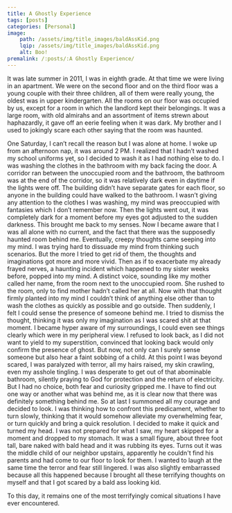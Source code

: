 ```yaml
---
title: A Ghostly Experience
tags: [posts]
categories: [Personal]
image: 
    path: /assets/img/title_images/baldAssKid.png
    lqip: /assets/img/title_images/baldAssKid.png
    alt: Boo!
premalink: /:posts/:A Ghostly Experience/
---
```

It was late summer in 2011, I was in eighth grade. At that time we were living in an apartment. We were on the second floor and on the third floor was a young couple with their three children, all of them were really young, the oldest was in upper kindergarten. All the rooms on our floor was occupied by us, except for a room in which the landlord kept their belongings. It was a large room, with old almirahs and an assortment of items strewn about haphazardly, it gave off an eerie feeling when it was dark. My brother and I used to jokingly scare each other saying that the room was haunted. 

One Saturday, I can’t recall the reason but I was alone at home. I woke up from an afternoon nap, it was around 2 PM. I realized that I hadn’t washed my school uniforms yet, so I decided to wash it as I had nothing else to do. I was washing the clothes in the bathroom with my back facing the door. A corridor ran between the unoccupied room and the bathroom, the bathroom was at the end of the corridor, so it was relatively dark even in daytime if the lights were off. The building didn’t have separate gates for each floor, so anyone in the building could have walked to the bathroom. I wasn’t giving any attention to the clothes I was washing, my mind was preoccupied with fantasies which I don’t remember now. Then the lights went out, it was completely dark for a moment before my eyes got adjusted to the sudden darkness. This brought me back to my senses. Now I became aware that I was all alone with no current, and the fact that there was the supposedly haunted room behind me. Eventually, creepy thoughts came seeping into my mind. I was trying hard to dissuade my mind from thinking such scenarios. But the more I tried to get rid of them, the thoughts and imaginations got more and more vivid. Then as if to exacerbate my already frayed nerves, a haunting incident which happened to my sister weeks before, popped into my mind. A distinct voice, sounding like my mother called her name, from the room next to the unoccupied room. She rushed to the room, only to find mother hadn’t called her at all. Now with that thought firmly planted into my mind I couldn’t think of anything else other than to wash the clothes as quickly as possible and go outside. Then suddenly, I felt I could sense the presence of someone behind me. I tried to dismiss the thought, thinking it was only my imagination as I was scared shit at that moment. I became hyper aware of my surroundings, I could even see things clearly which were in my peripheral view. I refused to look back, as I did not want to yield to my superstition, convinced that looking back would only confirm the presence of ghost. But now, not only can I surely sense someone but also hear a faint sobbing of a child. At this point I was beyond scared, I was paralyzed with terror, all my hairs raised, my skin crawling, even my asshole tingling. I was desperate to get out of that abominable bathroom, silently praying to God for protection and the return of electricity. But I had no choice, both fear and curiosity gripped me. I have to find out one way or another what was behind me, as it is clear now that there was definitely something behind me. So at last I summoned all my courage and decided to look. I was thinking how to confront this predicament, whether to turn slowly, thinking that it would somehow alleviate my overwhelming fear, or turn quickly and bring a quick resolution. I decided to make it quick and turned my head. I was not prepared for what I saw, my heart skipped for a moment and dropped to my stomach. It was a small figure, about three foot tall, bare naked with bald head and it was rubbing its eyes. Turns out it was the middle child of our neighbor upstairs, apparently he couldn't find his parents and had come to our floor to look for them. I wanted to laugh at the same time the terror and fear still lingered. I was also slightly embarrassed because all this happened because I brought all these terrifying thoughts on myself and that I got scared by a bald ass looking kid.

To this day, it remains one of the most terrifyingly comical situations I have ever encountered.